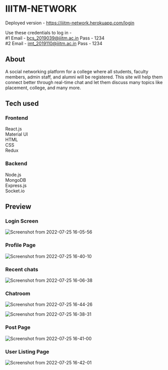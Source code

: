 # IIITM-NETWORK

Deployed version - https://iiitm-network.herokuapp.com/login  

Use these credentials to log in -   
#1 Email - bcs_2019039@iiitm.ac.in Pass - 1234  
#2 Email - imt_2019110@iiitm.ac.in Pass - 1234
## About

A social networking platform for a college where all students, faculty members, admin staff, and alumni will be registered. This site will help them connect better through real-time chat and let them discuss many topics like placement, college, and many more. 
## Tech used
### Frontend
React.js  
Material UI  
HTML  
CSS  
Redux
### Backend
Node.js  
MongoDB  
Express.js  
Socket.io  

## Preview
### Login Screen
![Screenshot from 2022-07-25 16-05-56](https://user-images.githubusercontent.com/56275863/180762396-b2db1cd2-8e5c-4624-a34d-32296df41345.png)
### Profile Page
![Screenshot from 2022-07-25 16-40-10](https://user-images.githubusercontent.com/56275863/180765425-334fa4d0-274b-4682-ae91-350a7a5fa32e.png)

### Recent chats
![Screenshot from 2022-07-25 16-06-38](https://user-images.githubusercontent.com/56275863/180762405-9b3afcd0-a2bd-432e-b549-6c495ed030bb.png)
### Chatroom
![Screenshot from 2022-07-25 16-44-26](https://user-images.githubusercontent.com/56275863/180765061-26ef0096-049e-43e4-a0c6-f13506d3b014.png)

![Screenshot from 2022-07-25 16-38-31](https://user-images.githubusercontent.com/56275863/180764054-f0f75da2-35e1-48c8-b04a-15d5a181a000.png)


### Post Page

![Screenshot from 2022-07-25 16-41-00](https://user-images.githubusercontent.com/56275863/180764466-4508f5f3-791b-42ec-a518-be23205a41cf.png)
### User Listing Page
![Screenshot from 2022-07-25 16-42-01](https://user-images.githubusercontent.com/56275863/180764454-536c72c8-b6ad-4160-b38e-87fee339a1f4.png)

